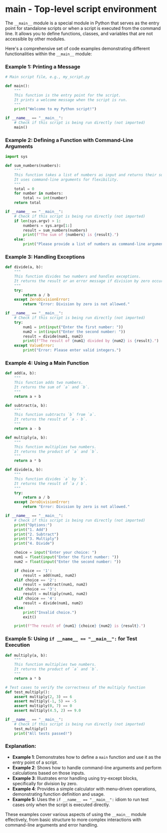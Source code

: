 # __main__ - Top-level script environment

The `__main__` module is a special module in Python that serves as the entry point for standalone scripts or when a script is executed from the command line. It allows you to define functions, classes, and variables that are not accessible by other modules.

Here's a comprehensive set of code examples demonstrating different functionalities within the `__main__` module:

### Example 1: Printing a Message

```python
# Main script file, e.g., my_script.py

def main():
    """
    This function is the entry point for the script.
    It prints a welcome message when the script is run.
    """
    print("Welcome to my Python script!")

if __name__ == "__main__":
    # Check if this script is being run directly (not imported)
    main()
```

### Example 2: Defining a Function with Command-Line Arguments

```python
import sys

def sum_numbers(numbers):
    """
    This function takes a list of numbers as input and returns their sum.
    It uses command-line arguments for flexibility.
    """
    total = 0
    for number in numbers:
        total += int(number)
    return total

if __name__ == "__main__":
    # Check if this script is being run directly (not imported)
    if len(sys.argv) > 1:
        numbers = sys.argv[1:]
        result = sum_numbers(numbers)
        print(f"The sum of {numbers} is {result}.")
    else:
        print("Please provide a list of numbers as command-line arguments.")
```

### Example 3: Handling Exceptions

```python
def divide(a, b):
    """
    This function divides two numbers and handles exceptions.
    It returns the result or an error message if division by zero occurs.
    """
    try:
        return a / b
    except ZeroDivisionError:
        return "Error: Division by zero is not allowed."

if __name__ == "__main__":
    # Check if this script is being run directly (not imported)
    try:
        num1 = int(input("Enter the first number: "))
        num2 = int(input("Enter the second number: "))
        result = divide(num1, num2)
        print(f"The result of {num1} divided by {num2} is {result}.")
    except ValueError:
        print("Error: Please enter valid integers.")
```

### Example 4: Using a Main Function

```python
def add(a, b):
    """
    This function adds two numbers.
    It returns the sum of `a` and `b`.
    """
    return a + b

def subtract(a, b):
    """
    This function subtracts `b` from `a`.
    It returns the result of `a - b`.
    """
    return a - b

def multiply(a, b):
    """
    This function multiplies two numbers.
    It returns the product of `a` and `b`.
    """
    return a * b

def divide(a, b):
    """
    This function divides `a` by `b`.
    It returns the result of `a / b`.
    """
    try:
        return a / b
    except ZeroDivisionError:
        return "Error: Division by zero is not allowed."

if __name__ == "__main__":
    # Check if this script is being run directly (not imported)
    print("Options:")
    print("1. Add")
    print("2. Subtract")
    print("3. Multiply")
    print("4. Divide")

    choice = input("Enter your choice: ")
    num1 = float(input("Enter the first number: "))
    num2 = float(input("Enter the second number: "))

    if choice == '1':
        result = add(num1, num2)
    elif choice == '2':
        result = subtract(num1, num2)
    elif choice == '3':
        result = multiply(num1, num2)
    elif choice == '4':
        result = divide(num1, num2)
    else:
        print("Invalid choice.")
        exit()

    print(f"The result of {num1} {choice} {num2} is {result}.")
```

### Example 5: Using `if __name__ == "__main__":` for Test Execution

```python
def multiply(a, b):
    """
    This function multiplies two numbers.
    It returns the product of `a` and `b`.
    """
    return a * b

# Test cases to verify the correctness of the multiply function
def test_multiply():
    assert multiply(2, 3) == 6
    assert multiply(-1, 5) == -5
    assert multiply(0, 7) == 0
    assert multiply(4.5, 2) == 9.0

if __name__ == "__main__":
    # Check if this script is being run directly (not imported)
    test_multiply()
    print("All tests passed!")
```

### Explanation:

- **Example 1**: Demonstrates how to define a `main` function and use it as the entry point of a script.
- **Example 2**: Shows how to handle command-line arguments and perform calculations based on those inputs.
- **Example 3**: Illustrates error handling using try-except blocks, specifically for division by zero.
- **Example 4**: Provides a simple calculator with menu-driven operations, demonstrating function definition and usage.
- **Example 5**: Uses the `if __name__ == "__main__":` idiom to run test cases only when the script is executed directly.

These examples cover various aspects of using the `__main__` module effectively, from basic structure to more complex interactions with command-line arguments and error handling.
